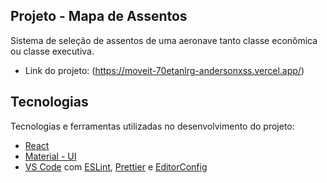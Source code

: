 ## Projeto - Mapa de Assentos

Sistema de seleção de assentos de uma aeronave tanto classe econômica ou classe executiva.

- Link do projeto: (https://moveit-70etanlrg-andersonxss.vercel.app/)

## Tecnologias

Tecnologias e ferramentas utilizadas no desenvolvimento do projeto:

- [React](https://reactjs.org/)
- [Material - UI](https://mui.com/)
- [VS Code](https://code.visualstudio.com/) com [ESLint](https://eslint.org/), [Prettier](https://prettier.io/) e [EditorConfig](https://editorconfig.org/)

<br>
